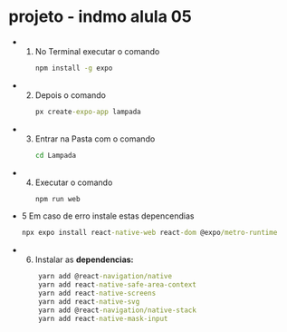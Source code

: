 # projeto - indmo alula 05

 - 1. No Terminal executar o comando
      ```cmd
      npm install -g expo
      ```
- 2. Depois o comando
      ```cmd
     px create-expo-app lampada
     ```
- 3. Entrar na Pasta com o comando
       ```cmd
     cd Lampada
      ```
- 4. Executar o comando
     ```cmd
     npm run web
      ```
- 5 Em caso  de erro instale estas depencendias
    ```cmd
    npx expo install react-native-web react-dom @expo/metro-runtime 
    ```
- 6. Instalar as **dependencias:**
    ```cmd
        yarn add @react-navigation/native
        yarn add react-native-safe-area-context
        yarn add react-native-screens
        yarn add react-native-svg
        yarn add @react-navigation/native-stack
        yarn add react-native-mask-input
    ```
